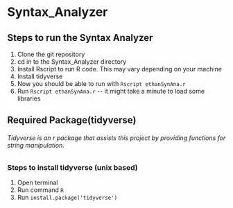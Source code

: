 # Syntax_Analyzer

## Steps to run the Syntax Analyzer

1. Clone the git repository
2. cd in to the Syntax_Analyzer directory
3. Install Rscript to run R code.  This may vary depending on your machine
4. Install tidyverse
5. Now you should be able to run with `Rscript ethanSynAna.r`
4. Run `Rscript ethanSynAna.r` -- it might take a minute to load some libraries


## Required Package(tidyverse)
###### Tidyverse is an r package that assists this project by providing functions for string manipulation.

### Steps to install tidyverse (unix based)

1. Open terminal
2. Run command `R`
3. Run `install.package('tidyverse')`

